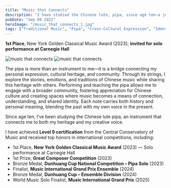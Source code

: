 ```yaml
---
title: "Music that Connects"
description: "I have studied the Chinese lute, pipa, since age ten—a journey that has become one of the most meaningful parts of my identity. What began as a childhood curiosity has evolved into a lifelong pursuit of artistic expression and cultural connection."
pubDate: "Sep 08 2022"
heroImage: "/music_that_connects_1.jpg"
tags: ["Traditional Music", "Pipa", "Cross-Cultural Expression", "Identity", "Community Engagement", "Music and Storytelling"]
---
```

**1st Place**, New York Golden Classical Music Award (2023); **invited for solo performance at Carnegie Hall**

![music that connects](/music_that_connects_2.jpg)
![music that connects](/music_that_connects_3.jpg)

The pipa is more than an instrument to me—it is a bridge connecting my personal expression, cultural heritage, and community. Through its strings, I explore the stories, emotions, and traditions of Chinese music while sharing this heritage with others. Performing and teaching the pipa allows me to engage with a broader community, fostering appreciation for Chinese culture and creating spaces where music becomes a means of connection, understanding, and shared identity. Each note carries both history and personal meaning, blending the past with my own voice in the present.

Since age ten, I’ve been studying the Chinese lute pipa, an instrument that connects me to both my heritage and my creative voice.

I have achieved **Level 9 certification** from the Central Conservatory of Music and received top honors in international competitions, including:

* 1st Place, **New York Golden Classical Music Award** (2023) — Solo performance at Carnegie Hall
* 1st Prize, **Great Composer Competition** (2023)
* Bronze Medal, **Dunhuang Cup National Competition – Pipa Solo** (2023)
* Finalist, **Music International Grand Prix Ensemble** (2024)
* Bronze Medal, **Dunhuang Cup – Ensemble Division** (2024)
* World Music Solo Finalist, **Music International Grand Prix** (2025)

